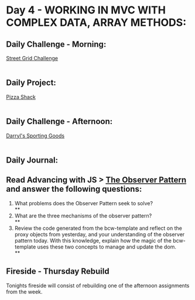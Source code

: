 # Day 4 - WORKING IN MVC WITH COMPLEX DATA, ARRAY METHODS:

## Daily Challenge - Morning:
[Street Grid Challenge]()
<br> <br>
## Daily Project:
[Pizza Shack]()
<br> <br>
## Daily Challenge - Afternoon:
[Darryl's Sporting Goods]()
<br><br>

## Daily Journal:
## Read Advancing with JS > [The Observer Pattern](https://codeworksacademy.com/fs-student-guide/resources/wk3/04-ObserverPattern/) and answer the following questions:
1. What problems does the Observer Pattern seek to solve? <br>
** <br>
2. What are the three mechanisms of the observer pattern? <br>
** <br>
3. Review the code generated from the bcw-template and reflect on the proxy objects from yesterday, and your understanding of the observer pattern today. With this knowledge, explain how the magic of the bcw-template uses these two concepts to manage and update the dom. <br>
** <br>

## Fireside - Thursday Rebuild
Tonights fireside will consist of rebuilding one of the afternoon assignments from the week.